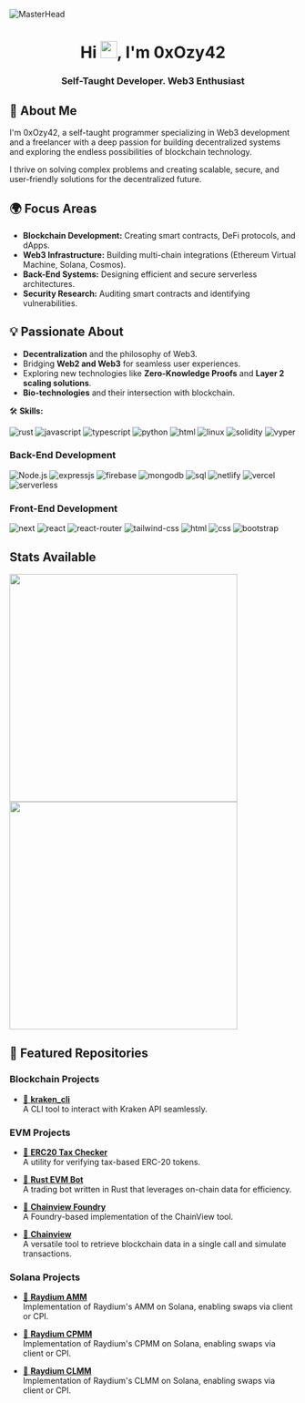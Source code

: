 ![MasterHead](https://user-images.githubusercontent.com/74038190/225813708-98b745f2-7d22-48cf-9150-083f1b00d6c9.gif)

<h1 align="center">Hi <img src="https://media.giphy.com/media/hvRJCLFzcasrR4ia7z/giphy.gif" width="29px" height="30px" />, I'm 0xOzy42</h1>
<h3 align="center">Self-Taught Developer. Web3 Enthusiast</h3>

## 🚀 About Me

I'm 0xOzy42, a self-taught programmer specializing in Web3 development and a freelancer with a deep passion for building decentralized systems and exploring the endless possibilities of blockchain technology.

I thrive on solving complex problems and creating scalable, secure, and user-friendly solutions for the decentralized future.

## 🌍 Focus Areas

- **Blockchain Development:** Creating smart contracts, DeFi protocols, and dApps.
- **Web3 Infrastructure:** Building multi-chain integrations (Ethereum Virtual Machine, Solana, Cosmos).
- **Back-End Systems:** Designing efficient and secure serverless architectures.
- **Security Research:** Auditing smart contracts and identifying vulnerabilities.

## 💡 Passionate About

- **Decentralization** and the philosophy of Web3.
- Bridging **Web2 and Web3** for seamless user experiences.
- Exploring new technologies like **Zero-Knowledge Proofs** and **Layer 2 scaling solutions**.
- **Bio-technologies** and their intersection with blockchain.

🛠️ **Skills:**

![rust](https://img.shields.io/badge/Rust-000000?style=for-the-badge&logo=rust&logoColor=white)
![javascript](https://img.shields.io/badge/JavaScript-F7DF1E?style=for-the-badge&logo=javascript&logoColor=black)
![typescript](https://img.shields.io/badge/TypeScript-3178C6?style=for-the-badge&logo=typescript&logoColor=white)
![python](https://img.shields.io/badge/Python-3776AB?style=for-the-badge&logo=python&logoColor=white)
![html](https://img.shields.io/badge/HTML5-E34F26?style=for-the-badge&logo=html5&logoColor=white)
![linux](https://img.shields.io/badge/Linux-FCC624?style=for-the-badge&logo=linux&logoColor=black)
![solidity](https://img.shields.io/badge/Solidity-363636?style=for-the-badge&logo=solidity&logoColor=white)
![vyper](https://img.shields.io/badge/Vyper-2980B9?style=for-the-badge&logo=ethereum&logoColor=white)

### Back-End Development

![Node.js](https://img.shields.io/badge/Node_Js-339933?style=for-the-badge&logo=nodedotjs&logoColor=white)
![expressjs](https://img.shields.io/badge/Express_Js-CA4245?style=for-the-badge&logo=express&logoColor=white)
![firebase](https://img.shields.io/badge/Firebase-ffaa00?style=for-the-badge&logo=Firebase&logoColor=white)
![mongodb](https://img.shields.io/badge/Mongodb-47A248?style=for-the-badge&logo=mongodb&logoColor=white)
![sql](https://img.shields.io/badge/MySql-205375?style=for-the-badge&logo=mysql&logoColor=white)
![netlify](https://img.shields.io/badge/Netlify-00C7B7?style=for-the-badge&logo=netlify&logoColor=white)
![vercel](https://img.shields.io/badge/Vercel-000000?style=for-the-badge&logo=vercel&logoColor=white)
![serverless](https://img.shields.io/badge/Serverless-FD5750?style=for-the-badge&logo=serverless&logoColor=white)

### Front-End Development

![next](https://img.shields.io/badge/Next_JS-20232A?style=for-the-badge&logo=vercel&logoColor=61DAFB)
![react](https://img.shields.io/badge/React_Js-339933?style=for-the-badge&logo=react&logoColor=61DAFB)
![react-router](https://img.shields.io/badge/React_Router-CA4245?style=for-the-badge&logo=react-router&logoColor=white)
![tailwind-css](https://img.shields.io/badge/Tailwind_CSS-0081CB?style=for-the-badge&logo=tailwindcss&logoColor=white)
![html](https://img.shields.io/badge/HTML5-E34F26?style=for-the-badge&logo=html5&logoColor=white)
![css](https://img.shields.io/badge/CSS3-1572B6?style=for-the-badge&logo=css3&logoColor=white)
![bootstrap](https://img.shields.io/badge/Bootstrap-563D7C?style=for-the-badge&logo=bootstrap&logoColor=white)

## Stats Available

<img width=400 src='https://github-readme-stats.vercel.app/api?username=0xOzy42&theme=vue-dark&show_icons=true&hide_border=true&count_private=true' />
<img width=400 src='https://github-readme-stats.vercel.app/api/top-langs/?username=0xOzy42&theme=vue-dark&show_icons=true&hide_border=true&layout=compact' />

## 📂 Featured Repositories

### Blockchain Projects

- [🔗 **kraken_cli**](https://github.com/0xOzy42/kraken_cli)  
  A CLI tool to interact with Kraken API seamlessly.

### EVM Projects

- [🔗 **ERC20 Tax Checker**](https://github.com/0xOzy42/erc20_tax_checker)  
  A utility for verifying tax-based ERC-20 tokens.

- [🔗 **Rust EVM Bot**](https://github.com/0xOzy42/rust_evm_bot)  
  A trading bot written in Rust that leverages on-chain data for efficiency.

- [🔗 **Chainview Foundry**](https://github.com/0xOzy42/chainview_foundry)  
  A Foundry-based implementation of the ChainView tool.

- [🔗 **Chainview**](https://github.com/Cvg-Finance/ChainView)  
  A versatile tool to retrieve blockchain data in a single call and simulate transactions.

### Solana Projects

- [🔗 **Raydium AMM**](https://github.com/0xOzy42/raydium_amm)  
  Implementation of Raydium's AMM on Solana, enabling swaps via client or CPI.

- [🔗 **Raydium CPMM**](https://github.com/0xOzy42/raydium_cpmm)  
  Implementation of Raydium's CPMM on Solana, enabling swaps via client or CPI.

- [🔗 **Raydium CLMM**](https://github.com/0xOzy42/raydium_clmm)  
  Implementation of Raydium's CLMM on Solana, enabling swaps via client or CPI.
